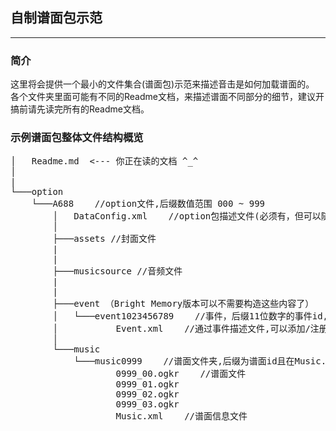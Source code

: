 ## 自制谱面包示范
----
### 简介
这里将会提供一个最小的文件集合(谱面包)示范来描述音击是如何加载谱面的。<br>
各个文件夹里面可能有不同的Readme文档，来描述谱面不同部分的细节，建议开搞前请先读完所有的Readme文档。

### 示例谱面包整体文件结构概览
<pre>
│   Readme.md  <--- 你正在读的文档 ^_^
│
|
└───option
    └───A688    //option文件,后缀数值范围 000 ~ 999
        │   DataConfig.xml    //option包描述文件(必须有，但可以随便找个老的opt复制过来)
        │
        ├───assets //封面文件
        |
        |
        ├───musicsource //音频文件
        |
        |   
        ├───event （Bright Memory版本可以不需要构造这些内容了）
        │   └───event1023456789    //事件，后缀11位数字的事件id,且不能和其他已有事件id冲突
        │           Event.xml    //通过事件描述文件,可以添加/注册谱面文件及内容(但需要服务器支持)
        │
        └───music 
            └───music0999    //谱面文件夹,后缀为谱面id且在Music.xml钦定
                    0999_00.ogkr    //谱面文件
                    0999_01.ogkr
                    0999_02.ogkr   
                    0999_03.ogkr
                    Music.xml    //谱面信息文件
</pre>


